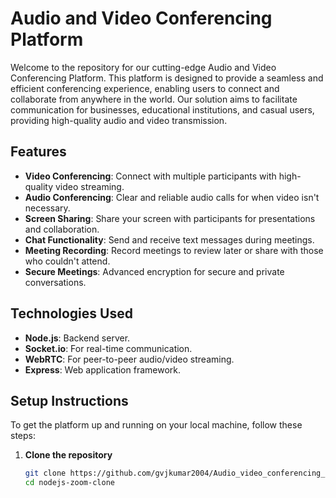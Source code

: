 # Audio and Video Conferencing Platform

Welcome to the repository for our cutting-edge Audio and Video Conferencing Platform. This platform is designed to provide a seamless and efficient conferencing experience, enabling users to connect and collaborate from anywhere in the world. Our solution aims to facilitate communication for businesses, educational institutions, and casual users, providing high-quality audio and video transmission.

## Features

- **Video Conferencing**: Connect with multiple participants with high-quality video streaming.
- **Audio Conferencing**: Clear and reliable audio calls for when video isn't necessary.
- **Screen Sharing**: Share your screen with participants for presentations and collaboration.
- **Chat Functionality**: Send and receive text messages during meetings.
- **Meeting Recording**: Record meetings to review later or share with those who couldn't attend.
- **Secure Meetings**: Advanced encryption for secure and private conversations.

## Technologies Used

- **Node.js**: Backend server.
- **Socket.io**: For real-time communication.
- **WebRTC**: For peer-to-peer audio/video streaming.
- **Express**: Web application framework.

## Setup Instructions

To get the platform up and running on your local machine, follow these steps:

1. **Clone the repository**
   ```bash
   git clone https://github.com/gvjkumar2004/Audio_video_conferencing_platform.git
   cd nodejs-zoom-clone
